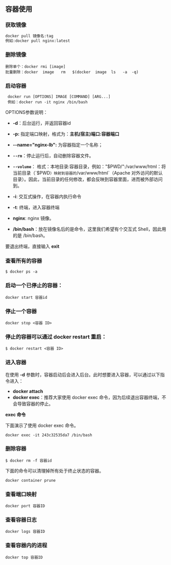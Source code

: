 ## 容器使用

### 获取镜像

```dockerfile
docker pull 镜像名:tag
例如:docker pull nginx:latest
```

### 删除镜像

```
删除单个：docker rmi [image]
批量删除：docker  image   rm   $(docker  image  ls   -a  -q)
```



### 启动容器

```
 docker run [OPTIONS] IMAGE [COMMAND] [ARG...]
 例如：docker run -it nginx /bin/bash
```

OPTIONS参数说明：

- **-d**：后台运行，并返回容器id
- **-p:** 指定端口映射，格式为：**主机(宿主)端口:容器端口**
- **--name="nginx-lb":** 为容器指定一个名称；
- **`--rm`**：停止运行后，自动删除容器文件。
- **`--volume`**： 格式：本地目录:容器目录，例如："$PWD/":/var/www/html：将当前目录（`$PWD`）映射到容器的`/var/www/html`（Apache 对外访问的默认目录）。因此，当前目录的任何修改，都会反映到容器里面，进而被外部访问到。

- **-i**: 交互式操作，在容器内执行命令
- **-t**: 终端，进入容器终端
- **nginx**: nginx 镜像。
- **/bin/bash**：放在镜像名后的是命令，这里我们希望有个交互式 Shell，因此用的是 /bin/bash。

要退出终端，直接输入 **exit**

### 查看所有的容器

```
$ docker ps -a
```

### 启动一个已停止的容器：

```
docker start 容器id 
```

### 停止一个容器

```
docker stop <容器 ID>
```

### 停止的容器可以通过 docker restart 重启：

```
$ docker restart <容器 ID>
```

### 进入容器

在使用 **-d** 参数时，容器启动后会进入后台。此时想要进入容器，可以通过以下指令进入：

- **docker attach**
- **docker exec**：推荐大家使用 docker exec 命令，因为后续退出容器终端，不会导致容器的停止。

**exec 命令**

下面演示了使用 docker exec 命令。

```
docker exec -it 243c32535da7 /bin/bash
```

### 删除容器

```
$ docker rm -f 容器id
```

下面的命令可以清理掉所有处于终止状态的容器。

```
docker container prune
```

### 查看端口映射

```
docker port 容器ID
```

### 查看容器日志

```
docker logs 容器ID
```

### 查看容器内的进程

```
docker top 容器ID
```

